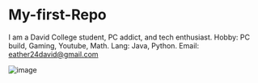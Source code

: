 # My-first-Repo
I am a David College student, PC addict, and tech enthusiast.
Hobby: PC build, Gaming, Youtube, Math.
Lang: Java, Python.
Email: eather24david@gmail.com


![image](https://github.com/user-attachments/assets/44d3d47c-c375-4e24-be3e-f732bf204b57)

